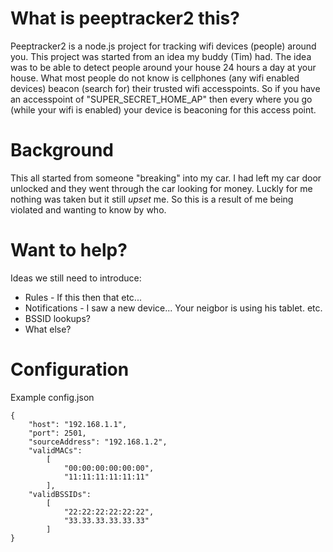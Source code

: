 # What is peeptracker2 this?
Peeptracker2 is a node.js project for tracking wifi devices (people) around you.  This project was started from an idea my buddy (Tim) had.  The idea was to be able to detect people around your house 24 hours a day at your house.  What most people do not know is cellphones (any wifi enabled devices) beacon (search for) their trusted wifi accesspoints.  So if you have an accesspoint of "SUPER_SECRET_HOME_AP" then every where you go (while your wifi is enabled) your device is beaconing for this access point.  

# Background
This all started from someone "breaking" into my car.  I had left my car door unlocked and they went through the car looking for money.  Luckly for me nothing was taken but it still *upset* me.  So this is a result of me being violated and wanting to know by who.

# Want to help?
Ideas we still need to introduce:
* Rules - If this then that etc...
* Notifications - I saw a new device... Your neigbor is using his tablet. etc.
* BSSID lookups?
* What else?



# Configuration
Example config.json
```
{
	"host": "192.168.1.1",
	"port": 2501,
	"sourceAddress": "192.168.1.2",
	"validMACs":
		[
			"00:00:00:00:00:00",
			"11:11:11:11:11:11"
		],
	"validBSSIDs":
		[
			"22:22:22:22:22:22",
			"33.33.33.33.33.33"
		]
}
```
